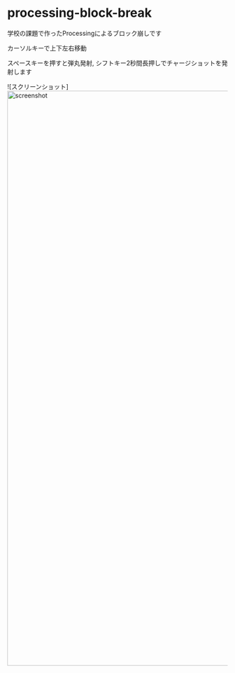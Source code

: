 # processing-block-break
学校の課題で作ったProcessingによるブロック崩しです
<p>カーソルキーで上下左右移動</p>
<p>スペースキーを押すと弾丸発射, シフトキー2秒間長押しでチャージショットを発射します</p>
![スクリーンショット]<img width="1312" alt="screenshot" src="https://user-images.githubusercontent.com/49859648/63402806-ad29cb00-c417-11e9-8b31-17355b2eb3aa.png">
